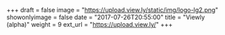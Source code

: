 +++
draft = false
image = "https://upload.view.ly/static/img/logo-lg2.png"
showonlyimage = false
date = "2017-07-26T20:55:00"
title = "Viewly (alpha)"
weight = 9
ext_url = "https://upload.view.ly/"
+++

<!--more-->
